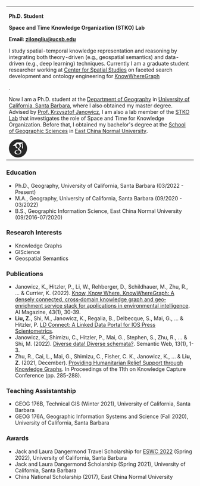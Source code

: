 <table border="0">
  <tr>
    <td width="100%">
      <p><b>Ph.D. Student</b></p>
      <p><b>Space and Time Knowledge Organization (STKO) Lab</b></p>
      <p><b>Email: <a href="mailto:zilongliu@ucsb.edu">zilongliu@ucsb.edu</a></b></p>
      <p>I study spatial-temporal knowledge representation and reasoning by integrating both theory-driven (e.g., geospatial semantics) and data-driven (e.g., deep learning) techniques. Currently I am a graduate student researcher working at <a href="http://spatial.ucsb.edu">Center for Spatial Studies</a> on faceted search development and ontology engineering for <a href="http://knowwheregraph.org">KnowWhereGraph</a></p>.
      <p>Now I am a Ph.D. student at the <a href="https://www.geog.ucsb.edu">Department of Geography</a> in <a href="https://www.ucsb.edu">University of California, Santa Barbara</a>, where I also obtained my master degree. Advised by <a href="https://www.geog.ucsb.edu/people/faculty/krzysztof-janowicz">Prof. Krzysztof Janowicz</a>, I am also a lab member of the <a href="https://github.com/stko-lab">STKO Lab</a> that investigates the role of Space and Time for Knowledge Organization. Before that, I obtained my bachelor's degree at the <a href="http://www.geo.ecnu.edu.cn/?classid=9193">School of Geographic Sciences</a> in <a href="https://english.ecnu.edu.cn">East China Normal University</a>.</p>
      <a href="https://scholar.google.com/citations?user=UqappoUAAAAJ&hl=en"><img src="google-scholar.png" height="10%" width="10%"/></a>
    </td>
  </tr>
</table>

### Education
- Ph.D., Geography, University of California, Santa Barbara (03/2022 - Present)
- M.A., Geography, University of California, Santa Barbara (09/2020 - 03/2022)
- B.S., Geographic Information Science, East China Normal University (09/2016-07/2020)

### Research Interests
- Knowledge Graphs
- GIScience
- Geospatial Semantics

### Publications
- Janowicz, K., Hitzler, P., Li, W., Rehberger, D., Schildhauer, M., Zhu, R., ... & Currier, K. (2022). <a href="https://onlinelibrary.wiley.com/doi/pdf/10.1002/aaai.12043">Know, Know Where, KnowWhereGraph: A densely connected, cross‐domain knowledge graph and geo‐enrichment service stack for applications in environmental intelligence</a>. AI Magazine, 43(1), 30-39.
- <b>Liu, Z.</b>, Shi, M., Janowicz, K., Regalia, B., Delbecque, S., Mai, G., ... & Hitzler, P. <a href="https://people.cs.ksu.edu/~hitzler/pub2/2022-ESWC-LDConnect.pdf">LD Connect: A Linked Data Portal for IOS Press Scientometrics</a>.
- Janowicz, K., Shimizu, C., Hitzler, P., Mai, G., Stephen, S., Zhu, R., ... & Shi, M. (2022). <a href="https://content.iospress.com/download/semantic-web/sw210453?id=semantic-web%2Fsw210453">Diverse data! Diverse schemata?</a>. Semantic Web, 13(1), 1-3.
- Zhu, R., Cai, L., Mai, G., Shimizu, C., Fisher, C. K., Janowicz, K., ... & <b>Liu, Z</b>. (2021, December). <a href="https://dl.acm.org/doi/pdf/10.1145/3460210.3493581">Providing Humanitarian Relief Support through Knowledge Graphs</a>. In Proceedings of the 11th on Knowledge Capture Conference (pp. 285-288).

### Teaching Assistantship
- GEOG 176B, Technical GIS (Winter 2021), University of California, Santa Barbara
- GEOG 176A, Geographic Information Systems and Science (Fall 2020), University of California, Santa Barbara

### Awards
- Jack and Laura Dangermond Travel Scholarship for <a href="https://2022.eswc-conferences.org/">ESWC 2022</a> (Spring 2022), University of California, Santa Barbara
- Jack and Laura Dangermond Scholarship (Spring 2021), University of California, Santa Barbara
- China National Scholarship (2017), East China Normal University
